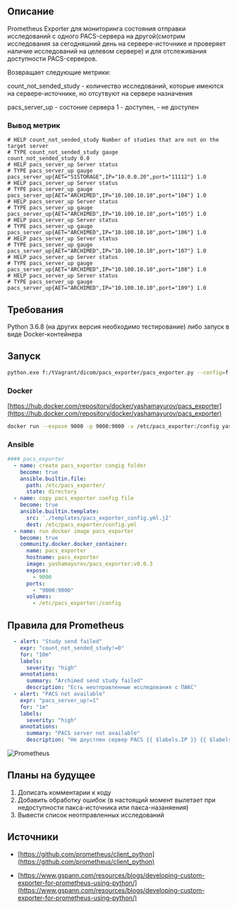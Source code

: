 ## Описание
Prometheus Exporter для мониторинга состояния отправки исследований с одного PACS-сервера на другой(смотрим исследования за сегодняшний день на сервере-источнике и проверяет наличие исследований на целевом сервере) и для отслеживания доступности PACS-серверов.

Возвращает следующие метрики:

count_not_sended_study - количество исследований, которые имеются на сервере-источнике, но отсутвуют на сервере назначения

pacs_server_up - состоние сервера 1 - доступен, - не доступен

### Вывод метрик
```
# HELP count_not_sended_study Number of studies that are not on the target server
# TYPE count_not_sended_study gauge
count_not_sended_study 0.0
# HELP pacs_server_up Server status
# TYPE pacs_server_up gauge
pacs_server_up{AET="51STORAGE",IP="10.0.0.20",port="11112"} 1.0
# HELP pacs_server_up Server status
# TYPE pacs_server_up gauge
pacs_server_up{AET="ARCHIMED",IP="10.100.10.10",port="104"} 1.0
# HELP pacs_server_up Server status
# TYPE pacs_server_up gauge
pacs_server_up{AET="ARCHIMED",IP="10.100.10.10",port="105"} 1.0
# HELP pacs_server_up Server status
# TYPE pacs_server_up gauge
pacs_server_up{AET="ARCHIMED",IP="10.100.10.10",port="106"} 1.0
# HELP pacs_server_up Server status
# TYPE pacs_server_up gauge
pacs_server_up{AET="ARCHIMED",IP="10.100.10.10",port="107"} 1.0
# HELP pacs_server_up Server status
# TYPE pacs_server_up gauge
pacs_server_up{AET="ARCHIMED",IP="10.100.10.10",port="108"} 1.0
# HELP pacs_server_up Server status
# TYPE pacs_server_up gauge
pacs_server_up{AET="ARCHIMED",IP="10.100.10.10",port="109"} 1.0
```

## Требования
Python 3.6.8 (на других версия необходимо тестирование) либо запуск в виде Docker-контейнера


## Запуск

```bash
python.exe f:/tVagrant/dicom/pacs_exporter/pacs_exporter.py --config=f:/tVagrant/dicom/pacs_exporter/config.yml
```

### Docker
[https://hub.docker.com/repository/docker/yashamayurov/pacs_exporter](https://hub.docker.com/repository/docker/yashamayurov/pacs_exporter)

```bash
docker run --expose 9000 -p 9000:9000 -v /etc/pacs_exporter:/config yashamayurov/pacs_exporter:v0.0.3
```
### Ansible

```yaml
#### pacs_exporter
  - name: create pacs_exporter congig folder
    become: true
    ansible.builtin.file:
      path: /etc/pacs_exporter/
      state: directory
  - name: copy pacs_exporter config file
    become: true
    ansible.builtin.template:
      src: './templates/pacs_exporter_config.yml.j2'
      dest: /etc/pacs_exporter/config.yml
  - name: run docker image pacs_exporter
    become: true
    community.docker.docker_container:
      name: pacs_exporter
      hostname: pacs_exporter
      image: yashamayurov/pacs_exporter:v0.0.3
      expose:
        - 9000
      ports:
        - "9000:9000"
      volumes:
        - /etc/pacs_exporter:/config
```
## Правила для Prometheus 
```yaml
  - alert: "Study send failed"
    expr: "count_not_sended_study!=0"
    for: "10m"
    labels:
      severity: "high"
    annotations:
      summary: "Archimed send study failed"
      description: "Есть неотправленные исследования с ПАКС"
  - alert: "PACS not available"
    expr: "pacs_server_up!=1"
    for: "1m"
    labels:
      severity: "high"
    annotations:
      summary: "PACS server not available"
      description: "Не доустпен сервер PACS {{ $labels.IP }} {{ $labels.AET }} {{ $labels.port }}"
```
![Prometheus](./img/prom.png)

## Планы на будущее
1. Дописать комментарии к коду
1. Добавить обработку ошибок (в настоящий момент вылетает при недоступности пакса-источника или пакса-назаняения)
1. Вывести список неотправленных исследований

## Источники
* [https://github.com/prometheus/client_python](https://github.com/prometheus/client_python)

* [https://www.gspann.com/resources/blogs/developing-custom-exporter-for-prometheus-using-python/](https://www.gspann.com/resources/blogs/developing-custom-exporter-for-prometheus-using-python/)